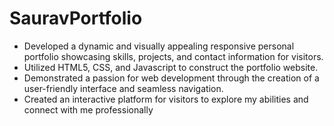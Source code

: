 # SauravPortfolio
- Developed a dynamic and visually appealing responsive personal portfolio showcasing skills, projects, and contact information for visitors.
- Utilized HTML5, CSS, and Javascript to construct the portfolio website.
- Demonstrated a passion for web development through the creation of a user-friendly interface and seamless navigation.
- Created an interactive platform for visitors to explore my abilities and connect with me professionally
